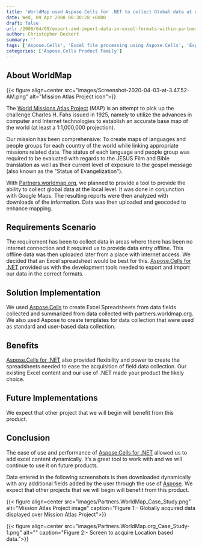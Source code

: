```yaml
---
title: 'WorldMap used Aspose.Cells for .NET to collect Global data at a local level'
date: Wed, 09 Apr 2008 08:30:28 +0000
draft: false
url: /2008/04/09/export-and-import-data-in-excel-formats-within-partners-worldmap/
author: Christopher Deckert
summary: ''
tags: ['Aspose.Cells', 'Excel file processing using Aspose.Cells', 'Export data from Excel using Aspose.Cells', 'Import data into Excel using Aspose.Cells', 'Success Stories']
categories: ['Aspose.Cells Product Family']
---
```


## About WorldMap



{{< figure align=center src="images/Screenshot-2020-04-03-at-3.47.52-AM.png" alt="Mission Atlas Project icon">}}


The [World Missions Atlas Project][1] (MAP) is an attempt to pick up the challenge Charles H. Fahs issued in 1925, namely to utilize the advances in computer and Internet technologies to establish an accurate base map of the world (at least a 1:1,000,000 projection).

Our mission has been comprehensive: To create maps of languages and people groups for each country of the world while linking appropriate missions related data. The status of each language and people group was required to be evaluated with regards to the JESUS Film and Bible translation as well as their current level of exposure to the gospel message (also known as the "Status of Evangelization").

With [Partners.worldmap.org][2], we planned to provide a tool to provide the ability to collect global data at the local level. It was done in conjunction with Google Maps. The resulting reports were then analyzed with downloads of the information. Data was then uploaded and geocoded to enhance mapping.

## Requirements Scenario

The requirement has been to collect data in areas where there has been no internet connection and it required us to provide data entry offline. This offline data was then uploaded later from a place with internet access. We decided that an Excel spreadsheet would be best for this. [Aspose.Cells for .NET][3] provided us with the development tools needed to export and import our data in the correct formats.

## Solution Implementation

We used [Aspose.Cells][4] to create Excel Spreadsheets from data fields collected and summarized from data collected with partners.worldmap.org. We also used Aspose to create templates for data collection that were used as standard and user-based data collection.

## Benefits

[Aspose.Cells for .NET][5] also provided flexibility and power to create the spreadsheets needed to ease the acquisition of field data collection. Our existing Excel content and our use of .NET made your product the likely choice.

## Future Implementations

We expect that other project that we will begin will benefit from this product.

## Conclusion

The ease of use and performance of [Aspose.Cells for .NET][6] allowed us to add excel content dynamically. It’s a great tool to work with and we will continue to use it on future products.

Data entered in the following screenshots is then downloaded dynamically with any additional fields added by the user through the use of [Aspose][7]. We expect that other projects that we will begin will benefit from this product.



{{< figure align=center src="images/Partners.WorldMap_Case_Study.png" alt="Mission Atlas Project image" caption="Figure 1:- Globally acquired data displayed over Mission Atlas Project">}}




{{< figure align=center src="images/Partners.WorldMap.org_Case_Study-1.png" alt="" caption="Figure 2:- Screen to acquire Location based data.">}}





[1]: http://www.worldmap.org/
[2]: http://www.worldmap.org/partners.html
[3]: https://products.aspose.com/cells/net
[4]: https://products.aspose.com/cells/family
[5]: https://products.aspose.com/cells/net
[6]: https://products.aspose.com/cells/net
[7]: https://www.aspose.com/




